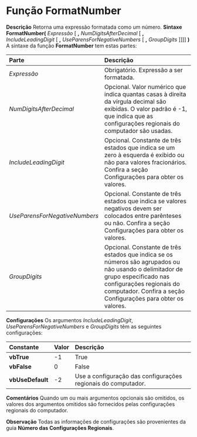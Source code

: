 
# Função FormatNumber



 **Descrição**
Retorna uma expressão formatada como um número.
 **Sintaxe**
 **FormatNumber(** _Expressão_ [ **,** _NumDigitsAfterDecimal_ [ **,** _IncludeLeadingDigit_ [ **,** _UseParensForNegativeNumbers_ [ **,** _GroupDigits_ ]]]] **)**
A sintaxe da função  **FormatNumber** tem estas partes:


|**Parte**|**Descrição**|
|:-----|:-----|
| _Expressão_|Obrigatório. Expressão a ser formatada.|
| _NumDigitsAfterDecimal_|Opcional. Valor numérico que indica quantas casas à direita da vírgula decimal são exibidas. O valor padrão é -1, que indica que as configurações regionais do computador são usadas.|
| _IncludeLeadingDigit_|Opcional. Constante de três estados que indica se um zero à esquerda é exibido ou não para valores fracionários. Confira a seção Configurações para obter os valores.|
| _UseParensForNegativeNumbers_|Opcional. Constante de três estados que indica se valores negativos devem ser colocados entre parênteses ou não. Confira a seção Configurações para obter os valores.|
| _GroupDigits_|Opcional. Constante de três estados que indica se os números são agrupados ou não usando o delimitador de grupo especificado nas configurações regionais do computador. Confira a seção Configurações para obter os valores.|
 **Configurações**
Os argumentos  _IncludeLeadingDigit_, _UseParensForNegativeNumbers_ e _GroupDigits_ têm as seguintes configurações:


|**Constante**|**Valor**|**Descrição**|
|:-----|:-----|:-----|
|**vbTrue**|-1|True|
|**vbFalse**| 0|False|
|**vbUseDefault**|-2|Use a configuração das configurações regionais do computador.|
 **Comentários**
Quando um ou mais argumentos opcionais são omitidos, os valores dos argumentos omitidos são fornecidos pelas configurações regionais do computador.

 **Observação**  Todas as informações de configurações são provenientes da guia  **Número das Configurações Regionais**.

